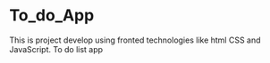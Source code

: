 # To_do_App
This is project develop using fronted technologies like html CSS and JavaScript. To do list app 
